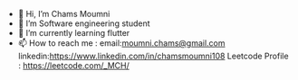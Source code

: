 - 👋 Hi, I’m Chams Moumni
- 👀 I’m Software engineering student
- 🌱 I’m currently learning flutter
- 📫 How to reach me :
      email:moumni.chams@gmail.com
      linkedin:https://www.linkedin.com/in/chamsmoumni108
      Leetcode Profile : https://leetcode.com/_MCH/
<!---
Chams-M/Chams-M is a ✨ special ✨ repository because its `README.md` (this file) appears on your GitHub profile.
You can click the Preview link to take a look at your changes.
--->
